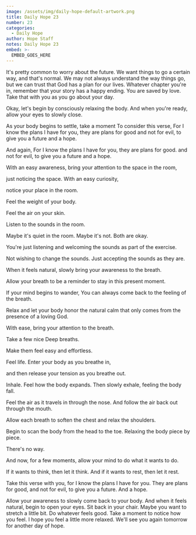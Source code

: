 ```yaml
---
image: /assets/img/daily-hope-default-artwork.png
title: Daily Hope 23
number: 23
categories:
  - Daily Hope
author: Hope Staff
notes: Daily Hope 23
embed: >-
  EMBED_GOES_HERE
---
```

It's pretty common to worry about the future. We want things to go a certain way, and that's normal. We may not always understand the way things go, but we can trust that God has a plan for our lives. Whatever chapter you're in, remember that your story has a happy ending. You are saved by love. Take that with you as you go about your day.

Okay, let's begin by consciously relaxing the body. And when you're ready, allow your eyes to slowly close.

As your body begins to settle, take a moment To consider this verse, For I know the plans I have for you, they are plans for good and not for evil, to give you a future and a hope.

And again, For I know the plans I have for you, they are plans for good. and not for evil, to give you a future and a hope.

With an easy awareness, bring your attention to the space in the room,

just noticing the space. With an easy curiosity,

notice your place in the room.

Feel the weight of your body.

Feel the air on your skin.

Listen to the sounds in the room.

Maybe it's quiet in the room. Maybe it's not. Both are okay.

You're just listening and welcoming the sounds as part of the exercise.

Not wishing to change the sounds. Just accepting the sounds as they are.

When it feels natural, slowly bring your awareness to the breath.

Allow your breath to be a reminder to stay in this present moment.

If your mind begins to wander, You can always come back to the feeling of the breath.

Relax and let your body honor the natural calm that only comes from the presence of a loving God.

With ease, bring your attention to the breath.

Take a few nice Deep breaths.

Make them feel easy and effortless.

Feel life. Enter your body as you breathe in,

and then release your tension as you breathe out.

Inhale. Feel how the body expands. Then slowly exhale, feeling the body fall.

Feel the air as it travels in through the nose. And follow the air back out through the mouth.

Allow each breath to soften the chest and relax the shoulders.

Begin to scan the body from the head to the toe. Relaxing the body piece by piece.

There's no way.

And now, for a few moments, allow your mind to do what it wants to do.

If it wants to think, then let it think. And if it wants to rest, then let it rest.

Take this verse with you, for I know the plans I have for you. They are plans for good, and not for evil, to give you a future. And a hope.

Allow your awareness to slowly come back to your body. And when it feels natural, begin to open your eyes. Sit back in your chair. Maybe you want to stretch a little bit. Do whatever feels good. Take a moment to notice how you feel. I hope you feel a little more relaxed. We'll see you again tomorrow for another day of hope.

